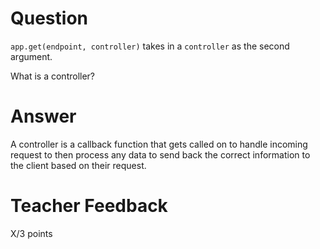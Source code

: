 # Question

`app.get(endpoint, controller)` takes in a `controller` as the second argument.

What is a controller?

# Answer
A controller is a callback function that gets called on to handle incoming request to then process any data to send back the correct information to the client based on their request.

# Teacher Feedback

X/3 points